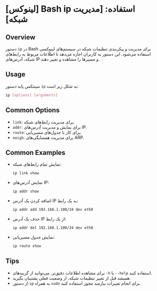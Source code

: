 # [لینوکس] Bash ip استفاده: [مدیریت شبکه]

## Overview
دستور `ip` در Bash برای مدیریت و پیکربندی تنظیمات شبکه در سیستم‌های لینوکسی استفاده می‌شود. این دستور به کاربران اجازه می‌دهد تا اطلاعات مربوط به رابط‌های شبکه، آدرس‌های IP و مسیرها را مشاهده و تغییر دهند.

## Usage
سینتکس پایه دستور `ip` به شکل زیر است:

```bash
ip [options] [arguments]
```

## Common Options
- `link`: برای مدیریت رابط‌های شبکه.
- `addr`: برای نمایش و مدیریت آدرس‌های IP.
- `route`: برای کار با جدول‌های مسیریابی.
- `neigh`: برای مدیریت همسایگی‌های ARP.

## Common Examples
- نمایش تمام رابط‌های شبکه:
  ```bash
  ip link show
  ```

- نمایش آدرس‌های IP:
  ```bash
  ip addr show
  ```

- اضافه کردن یک آدرس IP به یک رابط:
  ```bash
  ip addr add 192.168.1.100/24 dev eth0
  ```

- حذف یک آدرس IP از یک رابط:
  ```bash
  ip addr del 192.168.1.100/24 dev eth0
  ```

- نمایش جدول مسیریابی:
  ```bash
  ip route show
  ```

## Tips
- برای مشاهده اطلاعات دقیق‌تر، می‌توانید از گزینه‌های `-h` یا `--help` استفاده کنید.
- همیشه قبل از تغییر تنظیمات شبکه، از وضعیت فعلی پشتیبان بگیرید.
- از دستور `ip` به همراه `sudo` برای انجام تغییرات نیازمند مجوز استفاده کنید.